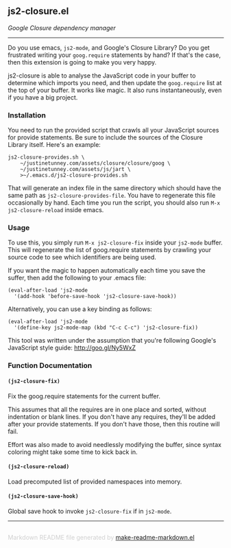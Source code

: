 ## js2-closure.el
*Google Closure dependency manager*

---

Do you use emacs, `js2-mode`, and Google's Closure Library?  Do you get
frustrated writing your `goog.require` statements by hand?  If that's the
case, then this extension is going to make you very happy.

js2-closure is able to analyse the JavaScript code in your buffer to
determine which imports you need, and then update the `goog.require` list at
the top of your buffer. It works like magic. It also runs instantaneously,
even if you have a big project.

### Installation


You need to run the provided script that crawls all your JavaScript sources
for provide statements.  Be sure to include the sources of the Closure
Library itself.  Here's an example:

    js2-closure-provides.sh \
        ~/justinetunney.com/assets/closure/closure/goog \
        ~/justinetunney.com/assets/js/jart \
        >~/.emacs.d/js2-closure-provides.sh

That will generate an index file in the same directory which should have the
same path as `js2-closure-provides-file`.  You have to regenerate this file
occasionally by hand.  Each time you run the script, you should also run
`M-x js2-closure-reload` inside emacs.

### Usage


To use this, you simply run `M-x js2-closure-fix` inside your `js2-mode`
buffer.  This will regenerate the list of goog.require statements by
crawling your source code to see which identifiers are being used.

If you want the magic to happen automatically each time you save the suffer,
then add the following to your .emacs file:

    (eval-after-load 'js2-mode
      '(add-hook 'before-save-hook 'js2-closure-save-hook))

Alternatively, you can use a key binding as follows:

    (eval-after-load 'js2-mode
      '(define-key js2-mode-map (kbd "C-c C-c") 'js2-closure-fix))

This tool was written under the assumption that you're following Google's
JavaScript style guide: http://goo.gl/Ny5WxZ

### Function Documentation


#### `(js2-closure-fix)`

Fix the goog.require statements for the current buffer.

This assumes that all the requires are in one place and sorted,
without indentation or blank lines.  If you don't have any
requires, they'll be added after your provide statements.  If you
don't have those, then this routine will fail.

Effort was also made to avoid needlessly modifying the buffer,
since syntax coloring might take some time to kick back in.

#### `(js2-closure-reload)`

Load precomputed list of provided namespaces into memory.

#### `(js2-closure-save-hook)`

Global save hook to invoke `js2-closure-fix` if in `js2-mode`.

-----
<div style="padding-top:15px;color: #d0d0d0;">
Markdown README file generated by
<a href="https://github.com/mgalgs/make-readme-markdown">make-readme-markdown.el</a>
</div>
